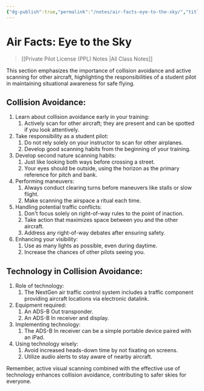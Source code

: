 ```yaml
---
{"dg-publish":true,"permalink":"/notes/air-facts-eye-to-the-sky/","title":"Air Facts: Eye to the Sky","tags":["aviation","classnotes"]}
---
```



# Air Facts: Eye to the Sky
> [[Private Pilot License (PPL) Notes \|All Class Notes]]

This section emphasizes the importance of collision avoidance and active scanning for other aircraft, highlighting the responsibilities of a student pilot in maintaining situational awareness for safe flying.

## Collision Avoidance:

1. Learn about collision avoidance early in your training:
    1. Actively scan for other aircraft; they are present and can be spotted if you look attentively.
2. Take responsibility as a student pilot:
    1. Do not rely solely on your instructor to scan for other airplanes.
    2. Develop good scanning habits from the beginning of your training.
3. Develop second nature scanning habits:
    1. Just like looking both ways before crossing a street.
    2. Your eyes should be outside, using the horizon as the primary reference for pitch and bank.
4. Performing maneuvers:
    1. Always conduct clearing turns before maneuvers like stalls or slow flight.
    2. Make scanning the airspace a ritual each time.
5. Handling potential traffic conflicts:
    1. Don't focus solely on right-of-way rules to the point of inaction.
    2. Take action that maximizes space between you and the other aircraft.
    3. Address any right-of-way debates after ensuring safety.
6. Enhancing your visibility:
    1. Use as many lights as possible, even during daytime.
    2. Increase the chances of other pilots seeing you.

## Technology in Collision Avoidance:

1. Role of technology:
    1. The NextGen air traffic control system includes a traffic component providing aircraft locations via electronic datalink.
2. Equipment required:
    1. An ADS-B Out transponder.
    2. An ADS-B In receiver and display.
3. Implementing technology:
    1. The ADS-B In receiver can be a simple portable device paired with an iPad.
4. Using technology wisely:
    1. Avoid increased heads-down time by not fixating on screens.
    2. Utilize audio alerts to stay aware of nearby aircraft.

Remember, active visual scanning combined with the effective use of technology enhances collision avoidance, contributing to safer skies for everyone.